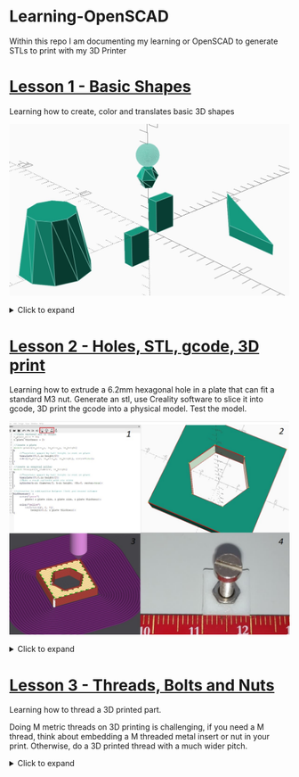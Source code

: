 # Learning-OpenSCAD
Within this repo I am documenting my learning or OpenSCAD to generate STLs to print with my 3D Printer


# [Lesson 1 - Basic Shapes](1-Basic_Shapes)
Learning how to create, color and translates basic 3D shapes

![](1-Basic_Shapes/1-Basic_Shapes.jpg)
<details>
  <summary>Click to expand</summary>

- only the last variable assignment counts
- functions are transformations and are stopped by semicolon ";"
- $fn controls the number of sides or roughness of a circle
- color is a transformation
- translate is a transformation

</details>

# [Lesson 2 - Holes, STL, gcode, 3D print](2-Holes)
Learning how to extrude a 6.2mm hexagonal hole in a plate that can fit a standard M3 nut. Generate an stl, use Creality software to slice it into gcode, 3D print the gcode into a physical model. Test the model.

![](2-Holes/2-Holes.jpg)

<details>
  <summary>Click to expand</summary>

#### Drill an hole and generate an STL

- "difference" transformation can be used to make an extrusion
- "OpenSCAD F5 Preview" does a fast preview
- The preview has artefacts with surface and subtracted survace, it's fine
- "OpenSCAD F6 Render" does a proper render, it fixes artefacts
- "OpenSCAD F7 STL" generates an STL file that can be sliced
- care to redo a render, otherwise the button will stl the previous render

![](2-Holes/2-OpenSCAD-Render-STL.jpg)

#### Use Creality Print software to slice STL into a gcode

- I'm using a [Creality K1](https://www.creality.com/products/creality-k1-3d-printer)
- drag and drop the stl, place it, slice it and export gcode
- I'm not delving deep in how to slice the stl
- Ideally make models that do not need support
- I like brim to improve adhesion. PEI bed makes adhesion better

![](2-Holes/2-Creality-K1-Slice.jpg)


#### Use Creality K1 to 3D print the gcode into a physical model

- use USB key to move the gcode into the Creality K1
- 3D print
- Remove the support and test fit M3 nut

![](2-Holes/2-Creality-K1-Printed.jpg)

</details>

# [Lesson 3 - Threads, Bolts and Nuts](2-Holes)

Learning how to thread a 3D printed part.

Doing M metric threads on 3D printing is challenging, if you need a M thread, think about embedding a M threaded metal insert or nut in your print. Otherwise, do a 3D printed thread with a much wider pitch.

<details>
  <summary>Click to expand</summary>

* [Thread library](https://github.com/rcolyer/threads-scad) library generates threads
* Make a Bolt by stacking:
  * an hexagon for the nut
  * a cylinder for the grip
  * a thread

* Make a Nut by:
  * a hexagon for the nut
  * extrude a thread

* Remember to make the nut thread ow wider diameter
  * In my experiment the added diameter is 1mm to 1.5mm

</details>
